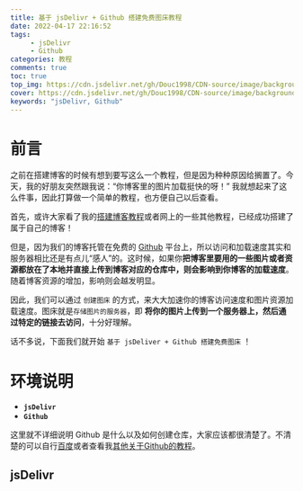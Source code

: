 ```yaml
---
title: 基于 jsDelivr + Github 搭建免费图床教程
date: 2022-04-17 22:16:52
tags: 
     - jsDelivr
     - Github
categories: 教程 
comments: true
toc: true
top_img: https://cdn.jsdelivr.net/gh/Douc1998/CDN-source/image/background/astronaut3.png
cover: https://cdn.jsdelivr.net/gh/Douc1998/CDN-source/image/background/astronaut3.png
keywords: "jsDelivr, Github"
---
```


# 前言
之前在搭建博客的时候有想到要写这么一个教程，但是因为种种原因给搁置了。今天，我的好朋友突然跟我说：“你博客里的图片加载挺快的呀！” 我就想起来了这么件事，因此打算做一个简单的教程，也方便自己以后查看。

首先，或许大家看了我的[搭建博客教程](https://blog.douchen.life/%E5%8D%9A%E5%AE%A2%E6%90%AD%E5%BB%BA%E6%95%99%E7%A8%8B/)或者网上的一些其他教程，已经成功搭建了属于自己的博客！

但是，因为我们的博客托管在免费的 [Github](https://github.com/) 平台上，所以访问和加载速度其实和服务器相比还是有点儿“感人”的。这时候，如果你**把博客里要用的一些图片或者资源都放在了本地并直接上传到博客对应的仓库中，则会影响到你博客的加载速度**。随着博客资源的增加，影响则会越发明显。

因此，我们可以通过 `创建图床` 的方式，来大大加速你的博客访问速度和图片资源加载速度。图床就是`存储图片的服务器`，即 **将你的图片上传到一个服务器上，然后通过特定的链接去访问**，十分好理解。

话不多说，下面我们就开始 `基于 jsDeliver + Github 搭建免费图床` ！

# 环境说明
+ **`jsDelivr`**
+ **`Github`**

这里就不详细说明 Github 是什么以及如何创建仓库，大家应该都很清楚了。不清楚的可以自行[百度](https://baidu.com)或者查看我[其他关于Github的教程](https://blog.douchen.life/%E5%8D%9A%E5%AE%A2%E6%90%AD%E5%BB%BA%E6%95%99%E7%A8%8B/)。 
## jsDelivr


